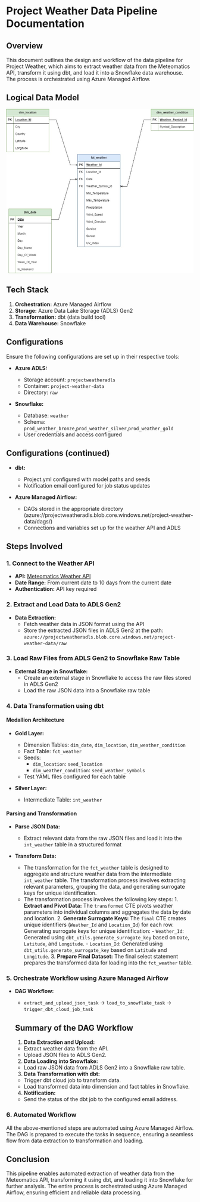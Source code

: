 # Project Weather Data Pipeline Documentation

## Overview

This document outlines the design and workflow of the data pipeline for Project Weather, which aims to extract weather data from the Meteomatics API, transform it using dbt, and load it into a Snowflake data warehouse. The process is orchestrated using Azure Managed Airflow.

## Logical Data Model

![Logical](https://github.com/shalinisuresh28/project-weather/blob/960fe978aaeff7e9c3707edb0a6ad30ff1bcf8d2/readme/images/Weather_Logical_Model-Logical%20Model.jpg)


## Tech Stack

1. **Orchestration:** Azure Managed Airflow
2. **Storage:** Azure Data Lake Storage (ADLS) Gen2
3. **Transformation:** dbt (data build tool)
4. **Data Warehouse:** Snowflake

## Configurations

Ensure the following configurations are set up in their respective tools:

- **Azure ADLS:**
  - Storage account: `projectweatheradls`
  - Container: `project-weather-data`
  - Directory: `raw`
  
- **Snowflake:**
  - Database: `weather`
  - Schema: `prod_weather_bronze`,`prod_weather_silver`,`prod_weather_gold`
  - User credentials and access configured
  


## Configurations (continued)

- **dbt:**
  - Project.yml configured with model paths and seeds
  - Notification email configured for job status updates
  
- **Azure Managed Airflow:**
  - DAGs stored in the appropriate directory (azure://projectweatheradls.blob.core.windows.net/project-weather-data/dags/)
  - Connections and variables set up for the weather API and ADLS

## Steps Involved

### 1. Connect to the Weather API

- **API:** [Meteomatics Weather API](https://www.meteomatics.com/en/weather-api/)
- **Date Range:** From current date to 10 days from the current date
- **Authentication:** API key required

### 2. Extract and Load Data to ADLS Gen2

- **Data Extraction:**
  - Fetch weather data in JSON format using the API
  - Store the extracted JSON files in ADLS Gen2 at the path: `azure://projectweatheradls.blob.core.windows.net/project-weather-data/raw`
  
### 3. Load Raw Files from ADLS Gen2 to Snowflake Raw Table

- **External Stage in Snowflake:**
  - Create an external stage in Snowflake to access the raw files stored in ADLS Gen2
  - Load the raw JSON data into a Snowflake raw table
  
### 4. Data Transformation using dbt

#### Medallion Architecture

- **Gold Layer:**
  - Dimension Tables: `dim_date`, `dim_location`, `dim_weather_condition`
  - Fact Table: `fct_weather`
  - Seeds:
    - `dim_location`: `seed_location`
    - `dim_weather_condition`: `seed_weather_symbols`
  - Test YAML files configured for each table

- **Silver Layer:**
  - Intermediate Table: `int_weather`

#### Parsing and Transformation

- **Parse JSON Data:**
  - Extract relevant data from the raw JSON files and load it into the `int_weather` table in a structured format
  
- **Transform Data:**
  - The transformation for the `fct_weather` table is designed to aggregate and structure weather data from the intermediate `int_weather` table. The transformation process involves extracting relevant parameters, grouping the data, and generating surrogate keys for unique identification.
  - The transformation process involves the following key steps:
        1. **Extract and Pivot Data:** The `transformed` CTE pivots weather parameters into individual columns and aggregates the data by date and location.
        2. **Generate Surrogate Keys:** The `final` CTE creates unique identifiers (`Weather_Id` and `Location_Id`) for each row.\
                    Generating surrogate keys for unique identification:
                      - `Weather_Id`: Generated using `dbt_utils.generate_surrogate_key` based on `Date`, `Latitude`, and `Longitude`.
                      - `Location_Id`: Generated using `dbt_utils.generate_surrogate_key` based on `Latitude` and `Longitude`.
        3. **Prepare Final Dataset:** The final select statement prepares the transformed data for loading into the `fct_weather` table.

### 5. Orchestrate Workflow using Azure Managed Airflow

- **DAG Workflow:**
  - `extract_and_upload_json_task` -> `load_to_snowflake_task` -> `trigger_dbt_cloud_job_task`
  
  ## Summary of the DAG Workflow
    1. **Data Extraction and Upload:**
    - Extract weather data from the API.
    - Upload JSON files to ADLS Gen2.

    2. **Data Loading into Snowflake:**
    - Load raw JSON data from ADLS Gen2 into a Snowflake raw table.

    3. **Data Transformation with dbt:**
    - Trigger dbt cloud job to transform data.
    - Load transformed data into dimension and fact tables in Snowflake.

    4. **Notification:**
    - Send the status of the dbt job to the configured email address.
 
### 6. Automated Workflow

All the above-mentioned steps are automated using Azure Managed Airflow. The DAG is prepared to execute the tasks in sequence, ensuring a seamless flow from data extraction to transformation and loading.

## Conclusion

This pipeline enables automated extraction of weather data from the Meteomatics API, transforming it using dbt, and loading it into Snowflake for further analysis. The entire process is orchestrated using Azure Managed Airflow, ensuring efficient and reliable data processing.
